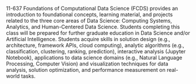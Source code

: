 11-637 Foundations of Computational Data Science (FCDS) provides an introduction to foundational concepts, learning material, and projects related to the three core areas of Data Science: Computing Systems, Analytics, and Human-Centered Data Science. Students completing this class will be prepared for further graduate education in Data Science and/or Artificial Intelligence. Students acquire skills in solution design (e.g., architecture, framework APIs, cloud computing), analytic algorithms (e.g., classification, clustering, ranking, prediction), interactive analysis (Jupyter Notebook), applications to data science domains (e.g., Natural Language Processing, Computer Vision) and visualization techniques for data analysis, solution optimization, and performance measurement on real-world tasks.
